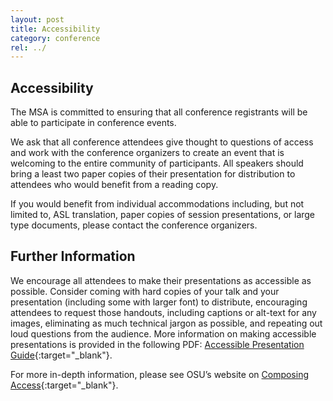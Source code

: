 ```yaml
---
layout: post
title: Accessibility
category: conference
rel: ../
---
```


## Accessibility

The MSA is committed to ensuring that all conference registrants will be able to participate in conference events.

We ask that all conference attendees give thought to questions of access and work with the conference organizers to create an event that is welcoming to the entire community of participants. All speakers should bring a least two paper copies of their presentation for distribution to attendees who would benefit from a reading copy.

If you would benefit from individual accommodations including, but not limited to, ASL translation, paper copies of session presentations, or large type documents, please contact the conference organizers.


## Further Information

We encourage all attendees to make their presentations as accessible as possible.  Consider coming with hard copies of your talk and your presentation (including some with larger font) to distribute, encouraging attendees to request those handouts, including captions or alt-text for any images, eliminating as much technical jargon as possible, and repeating out loud questions from the audience.  More information on making accessible presentations is provided in the following PDF: [Accessible Presentation Guide](https://msa.press.jhu.edu/conferences/msa2018/assets/Preparing_an_Accessible_Presentation.pdf){:target="_blank"}.

For more in-depth information, please see OSU’s website on [Composing Access](https://u.osu.edu/composingaccess/){:target="_blank"}.

<!--
* [Full Accessibility Guide](https://msa.press.jhu.edu/conferences/msa2018/assets/MSA_2018_Accessibility_Information.pdf){:target="_blank"}
-->
